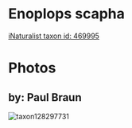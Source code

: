 
Enoplops scapha
===============
  
[iNaturalist taxon id: 469995](https://www.inaturalist.org/taxa/469995)
# Photos

## by: Paul Braun
  
![taxon128297731](https://inaturalist-open-data.s3.amazonaws.com/photos/137340702/medium.jpg)